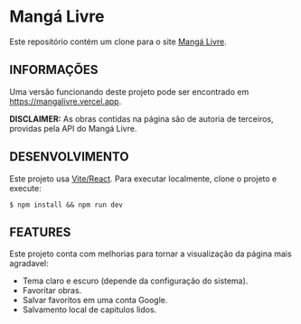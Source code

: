 # Mangá Livre

Este repositório contém um clone para o site [Mangá Livre](https://mangalivre.net/).

## INFORMAÇÕES

Uma versão funcionando deste projeto pode ser encontrado em https://mangalivre.vercel.app.

**DISCLAIMER:** As obras contidas na página são de autoria de terceiros, providas pela API do Mangá Livre.

## DESENVOLVIMENTO

Este projeto usa [Vite/React](https://vitejs.dev/). Para executar localmente, clone o projeto e execute:

```console
$ npm install && npm run dev
```

## FEATURES

Este projeto conta com melhorias para tornar a visualização da página mais agradavel:

- Tema claro e escuro (depende da configuração do sistema).
- Favoritar obras.
- Salvar favoritos em uma conta Google.
- Salvamento local de capitulos lidos.
